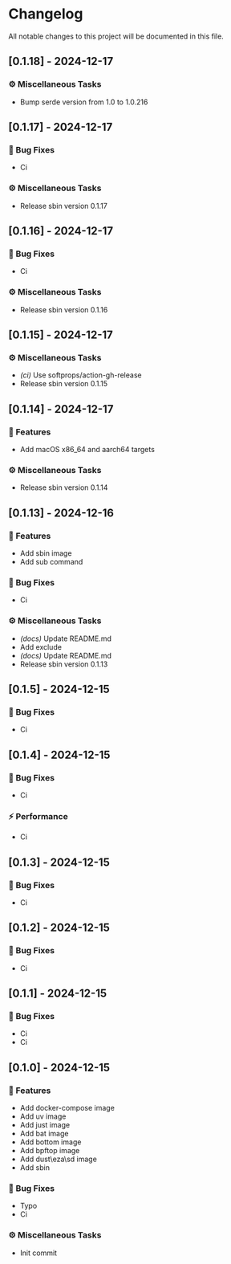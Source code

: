 # Changelog

All notable changes to this project will be documented in this file.

## [0.1.18] - 2024-12-17

### ⚙️ Miscellaneous Tasks

- Bump serde version from 1.0 to 1.0.216

## [0.1.17] - 2024-12-17

### 🐛 Bug Fixes

- Ci

### ⚙️ Miscellaneous Tasks

- Release sbin version 0.1.17

## [0.1.16] - 2024-12-17

### 🐛 Bug Fixes

- Ci

### ⚙️ Miscellaneous Tasks

- Release sbin version 0.1.16

## [0.1.15] - 2024-12-17

### ⚙️ Miscellaneous Tasks

- *(ci)* Use softprops/action-gh-release
- Release sbin version 0.1.15

## [0.1.14] - 2024-12-17

### 🚀 Features

- Add macOS x86_64 and aarch64 targets

### ⚙️ Miscellaneous Tasks

- Release sbin version 0.1.14

## [0.1.13] - 2024-12-16

### 🚀 Features

- Add sbin image
- Add sub command

### 🐛 Bug Fixes

- Ci

### ⚙️ Miscellaneous Tasks

- *(docs)* Update README.md
- Add exclude
- *(docs)* Update README.md
- Release sbin version 0.1.13

## [0.1.5] - 2024-12-15

### 🐛 Bug Fixes

- Ci

## [0.1.4] - 2024-12-15

### 🐛 Bug Fixes

- Ci

### ⚡ Performance

- Ci

## [0.1.3] - 2024-12-15

### 🐛 Bug Fixes

- Ci

## [0.1.2] - 2024-12-15

### 🐛 Bug Fixes

- Ci

## [0.1.1] - 2024-12-15

### 🐛 Bug Fixes

- Ci
- Ci

## [0.1.0] - 2024-12-15

### 🚀 Features

- Add docker-compose image
- Add uv image
- Add just image
- Add bat image
- Add bottom image
- Add bpftop image
- Add dust\eza\sd image
- Add sbin

### 🐛 Bug Fixes

- Typo
- Ci

### ⚙️ Miscellaneous Tasks

- Init commit

<!-- generated by git-cliff -->
